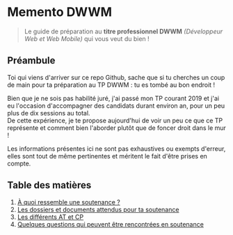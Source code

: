 # Memento DWWM
> Le guide de préparation au **titre professionnel DWWM** _(Développeur Web et Web Mobile)_ qui vous veut du bien !

## Préambule
Toi qui viens d'arriver sur ce repo Github, sache que si tu cherches un coup de main pour ta préparation au TP DWWM : tu es tombé au bon endroit !

Bien que je ne sois pas habilité juré, j'ai passé mon TP courant 2019 et j'ai eu l'occasion d'accompagner des candidats durant environ an, pour un peu plus de dix sessions au total.  
De cette expérience, je te propose aujourd'hui de voir un peu ce que ce TP représente et comment bien l'aborder plutôt que de foncer droit dans le mur !

Les informations présentes ici ne sont pas exhaustives ou exempts d'erreur, elles sont tout de même pertinentes et méritent le fait d'être prises en compte.

## Table des matières
1. [À quoi ressemble une soutenance ?](./soutenance.md)
2. [Les dossiers et documents attendus pour ta soutenance](./dossiers.md)
3. [Les différents AT et CP](./AT.md)
4. [Quelques questions qui peuvent être rencontrées en soutenance](./questions.md)
